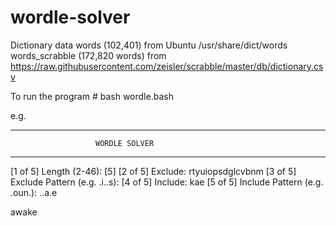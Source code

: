 # wordle-solver

Dictionary data 
    words (102,401) from Ubuntu /usr/share/dict/words
    words_scrabble (172,820 words) from https://raw.githubusercontent.com/zeisler/scrabble/master/db/dictionary.csv

To run the program
    # bash wordle.bash

 e.g.
 ****************************************************************
               		   WORDLE SOLVER                           
 ****************************************************************
 [1 of 5] Length (2-46): [5] 
 [2 of 5] Exclude: rtyuiopsdglcvbnm
 [3 of 5] Exclude Pattern (e.g. .i..s): 
 [4 of 5] Include: kae
 [5 of 5] Include Pattern (e.g. .oun.): ..a.e

awake

